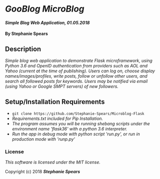 # _GooBlog MicroBlog_

#### _Simple Blog Web Application, 01.05.2018_

#### By **Stephanie Spears**

## Description

_Simple blog web application to demonstrate Flask microframework, using Python 3.6 and OpenID authentication from providers such as AOL and Yahoo (current at the time of publishing). Users can log on, choose display names/images/profiles, write posts, follow or unfollow other users, and search all followed posts for keywords. Users may be notified via email (using Yahoo or Google SMPT servers) of new followers._


## Setup/Installation Requirements

* `git clone https://github.com/Stephanie-Spears/Microblog-Flask`
* _Requirements.txt included for Pip Installation._
* _The program assumes you will be running shebang scripts under the environment name 'flask36' with a python 3.6 interpreter._
* _Run the app in debug mode with python script 'run.py', or run in production mode with 'runp.py'_



### License

*This software is licensed under the MIT license.*

Copyright (c) 2018 **_Stephanie Spears_**